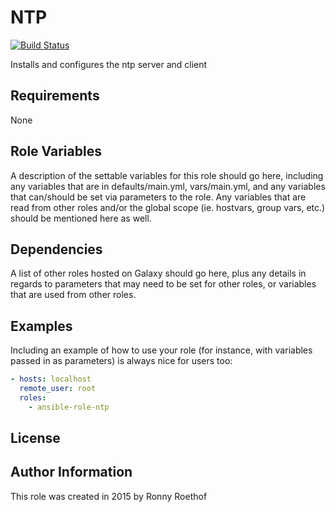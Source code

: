 # NTP

[![Build Status](https://travis-ci.org/rroethof/ansible-role-ntp.svg?branch=master)](https://travis-ci.org/rroethof/ansible-role-ntp)

Installs and configures the ntp server and client


## Requirements

None

## Role Variables

A description of the settable variables for this role should go here, including any variables that are in defaults/main.yml, vars/main.yml, and any variables that can/should be set via parameters to the role. Any variables that are read from other roles and/or the global scope (ie. hostvars, group vars, etc.) should be mentioned here as well.


## Dependencies

A list of other roles hosted on Galaxy should go here, plus any details in regards to parameters that may need to be set for other roles, or variables that are used from other roles.


## Examples

Including an example of how to use your role (for instance, with variables passed in as parameters) is always nice for users too:

```yaml
- hosts: localhost
  remote_user: root
  roles:
    - ansible-role-ntp
```


## License


## Author Information

This role was created in 2015 by Ronny Roethof
